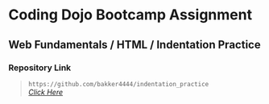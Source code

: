 # Coding Dojo Bootcamp Assignment
## Web Fundamentals / HTML / Indentation Practice

### Repository Link  

> ```https://github.com/bakker4444/indentation_practice```  
> _[Click Here](https://github.com/bakker4444/indentation_practice)_  


